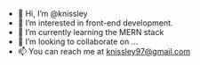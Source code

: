 - 👋 Hi, I’m @knissley
- 👀 I’m interested in front-end development.
- 🌱 I’m currently learning the MERN stack
- 💞️ I’m looking to collaborate on ...
- 📫 You can reach me at knissley97@gmail.com

<!---
knissley/knissley is a ✨ special ✨ repository because its `README.md` (this file) appears on your GitHub profile.
You can click the Preview link to take a look at your changes.
--->
